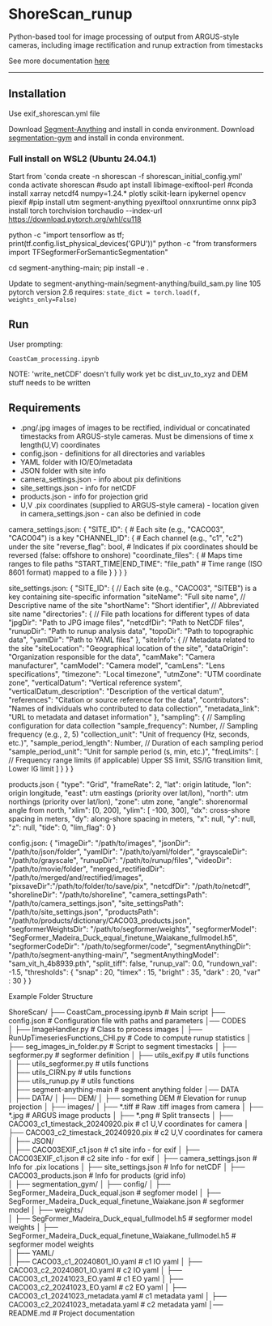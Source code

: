 # ShoreScan_runup

Python-based tool for image processing of output from ARGUS-style cameras, including image rectification and runup extraction from timestacks

See more documentation [here](https://athinalange.github.io/ShoreScan/)

---
## Installation
Use exif_shorescan.yml file 

Download [Segment-Anything](https://github.com/facebookresearch/segment-anything) and install in conda environment.
Download [segmentation-gym](https://github.com/Doodleverse/segmentation_gym) and install in conda environment.

### Full install on WSL2 (Ubuntu 24.04.1)
Start from 'conda create -n shorescan -f shorescan_initial_config.yml'
conda activate shorescan
#sudo apt install libimage-exiftool-perl
#conda install xarray netcdf4 numpy=1.24.* plotly scikit-learn ipykernel opencv piexif
#pip install utm segment-anything pyexiftool onnxruntime onnx
pip3 install torch torchvision torchaudio --index-url https://download.pytorch.org/whl/cu118

python -c "import tensorflow as tf; print(tf.config.list_physical_devices('GPU'))"
python -c "from transformers import TFSegformerForSemanticSegmentation"

cd segment-anything-main; pip install -e .

Update to segment-anything-main/segment-anything/build_sam.py line 105
pytorch version 2.6 requires: ``` state_dict = torch.load(f, weights_only=False) ```


## Run
User prompting:
```
CoastCam_processing.ipynb
```


NOTE: 'write_netCDF' doesn't fully work yet bc dist_uv_to_xyz and DEM stuff needs to be written

## Requirements
- .png/.jpg images of images to be rectified, individual or concatinated timestacks from ARGUS-style cameras. Must be dimensions of time x length(U,V) coordinates
- config.json - definitions for all directories and variables
- YAML folder with IO/EO/metadata
- JSON folder with site info
- camera_settings.json - info about pix definitions
- site_settings.json - info for netCDF
- products.json - info for projection grid
- U,V .pix coordinates (supplied to ARGUS-style camera) - location given in camera_settings.json - can also be definied in code



camera_settings.json:
{
	"SITE_ID": {  # Each site (e.g., "CACO03", "CACO04") is a key
		"CHANNEL_ID": {  # Each channel (e.g., "c1", "c2") under the site
			"reverse_flag": bool,  # Indicates if pix coordinates should be reversed (false: offshore to onshore)
			"coordinate_files": {  # Maps time ranges to file paths
			"START_TIME|END_TIME": "file_path"  # Time range (ISO 8601 format) mapped to a file
			}
		}
	}
}

site_settings.json:
{
        "SITE_ID": {  // Each site (e.g., "CACO03", "SITEB") is a key containing site-specific information
		"siteName": "Full site name",  // Descriptive name of the site
		"shortName": "Short identifier",  // Abbreviated site name
		"directories": {  // File path locations for different types of data
                	"jpgDir": "Path to JPG image files",
                	"netcdfDir": "Path to NetCDF files",
                	"runupDir": "Path to runup analysis data",
                	"topoDir": "Path to topographic data",
			"yamlDir": "Path to YAML files"
			},
		"siteInfo": {  // Metadata related to the site
                	"siteLocation": "Geographical location of the site",
                	"dataOrigin": "Organization responsible for the data",
                	"camMake": "Camera manufacturer",
                	"camModel": "Camera model",
                	"camLens": "Lens specifications",
                	"timezone": "Local timezone",
                	"utmZone": "UTM coordinate zone",
                	"verticalDatum": "Vertical reference system",
                	"verticalDatum_description": "Description of the vertical datum",
                	"references": "Citation or source reference for the data",
                	"contributors": "Names of individuals who contributed to data collection",
                	"metadata_link": "URL to metadata and dataset information"
            	},
		"sampling": {  // Sampling configuration for data collection
                	"sample_frequency": Number,  // Sampling frequency (e.g., 2, 5)
                	"collection_unit": "Unit of frequency (Hz, seconds, etc.)",
                	"sample_period_length": Number,  // Duration of each sampling period
                	"sample_period_unit": "Unit for sample period (s, min, etc.)",
                	"freqLimits": [  // Frequency range limits (if applicable)
                    		Upper SS limit,
                    		SS/IG transition limit,
                    		Lower IG limit
                		]
		}
	}
}

products.json
{
        "type": "Grid",
        "frameRate": 2,
        "lat": origin latitude,
        "lon": origin longitude,
        "east": utm eastings (priority over lat/lon),
        "north": utm northings (priority over lat/lon), 
        "zone": utm zone,
        "angle": shorenormal angle from north,
        "xlim": [0, 200],
        "ylim": [ -100, 300],
        "dx": cross-shore spacing in meters,
        "dy": along-shore spacing in meters,
        "x": null,
        "y": null,
        "z": null,
        "tide": 0,
        "lim_flag": 0
    }

config.json:
{
    "imageDir": "/path/to/images",
    "jsonDir": "/path/to/json/folder",
    "yamlDir": "/path/to/yaml/folder",
    "grayscaleDir": "/path/to/grayscale",
    "runupDir": "/path/to/runup/files",
    "videoDir": "/path/to/movie/folder",
    "merged_rectifiedDir": "/path/to/merged/and/rectified/images",
    "pixsaveDir":"/path/to/folder/to/save/pix",
    "netcdfDir": "/path/to/netcdf",
    "shorelineDir": "/path/to/shoreline",
    "camera_settingsPath": "/path/to/camera_settings.json",
    "site_settingsPath": "/path/to/site_settings.json",
    "productsPath": "/path/to/products/dictionary/CACO03_products.json",
    "segformerWeightsDir": "/path/to/segformer/weights",
    "segformerModel": "SegFormer_Madeira_Duck_equal_finetune_Waiakane_fullmodel.h5",
    "segformerCodeDir": "/path/to/segformer/code",
    "segmentAnythingDir": "/path/to/segment-anything-main/",
    "segmentAnythingModel": "sam_vit_h_4b8939.pth",
    "split_tiff": false,
    "runup_val": 0.0,
    "rundown_val": -1.5,
    "thresholds": {
        "snap" : 20,
        "timex" : 15,
        "bright" : 35,
        "dark" : 20,
        "var" : 30
    }
}


Example Folder Structure

ShoreScan/
├── CoastCam_processing.ipynb                									# Main script 
├── config.json                												# Configuration file with paths and parameters
│── CODES                   
│   ├── ImageHandler.py        												# Class to process images
│   ├── RunUpTimeseriesFunctions_CHI.py               							# Code to compute runup statistics
│   ├── seg_images_in_folder.py                								# Script to segment timestacks
│   ├── segformer.py                											# segformer definition
│   ├── utils_exif.py   														# utils functions          
│   ├── utils_segformer.py   													# utils functions          
│   ├── utils_CIRN.py   														# utils functions         
│   ├── utils_runup.py   														# utils functions               
│   ├── segment-anything-main													# segment anything folder
│── DATA                               
│   ├── DATA/
│   	├── DEM/
│   		├── something DEM													# Elevation for runup projection
│   	├── images/	
│   		├── *.tiff															# Raw .tiff images from camera
│   		├── *.jpg															# ARGUS image products
│   		├── *.png															# Split transects
│   	├── CACO03_c1_timestack_20240920.pix									# c1 U,V coordinates for camera
│   	├── CACO03_c2_timestack_20240920.pix									# c2 U,V coordinates for camera
│   ├── JSON/  
│   	├── CACO03EXIF_c1.json													# c1 site info - for exif
│   	├── CACO03EXIF_c1.json													# c2 site info - for exif
│   	├── camera_settings.json												# Info for .pix locations
│   	├── site_settings.json													# Info for netCDF
│   	├── CACO03_products.json												# Info for products (grid info)		
│   ├── segmentation_gym/
│   	├── config/
│   		├── SegFormer_Madeira_Duck_equal.json								# segfomer model
│   		├── SegFormer_Madeira_Duck_equal_finetune_Waiakane.json			# segformer model
│   	├── weights/    
│   		├── SegFormer_Madeira_Duck_equal_fullmodel.h5						# segformer model weights
│   		├── SegFormer_Madeira_Duck_equal_finetune_Waiakane_fullmodel.h5  	# segformer model weights            
│   ├── YAML/           													
│   	├── CACO03_c1_20240801_IO.yaml											# c1 IO yaml
│   	├── CACO03_c2_20240801_IO.yaml											# c2 IO yaml
│   	├── CACO03_c1_20241023_EO.yaml											# c1 EO yaml
│   	├── CACO03_c2_20241023_EO.yaml											# c2 EO yaml
│   	├── CACO03_c1_20241023_metadata.yaml									# c1 metadata yaml
│   	├── CACO03_c2_20241023_metadata.yaml									# c2 metadata yaml
│── README.md                													# Project documentation
